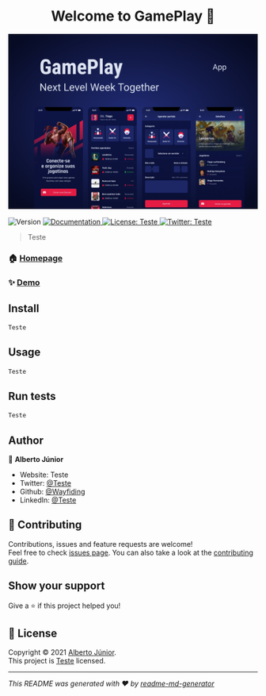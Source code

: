 




<h1 align="center">Welcome to GamePlay 👋</h1>

![home](./resources/Capa.png)
<p>
  <img alt="Version" src="https://img.shields.io/badge/version-LaunchBase-blue.svg?cacheSeconds=2592000" />
  <a href="Teste" target="_blank">
    <img alt="Documentation" src="https://img.shields.io/badge/documentation-yes-brightgreen.svg" />
  </a>
  <a href="Teste" target="_blank">
    <img alt="License: Teste" src="https://img.shields.io/badge/License-Teste-yellow.svg" />
  </a>
  <a href="https://twitter.com/Teste" target="_blank">
    <img alt="Twitter: Teste" src="https://img.shields.io/twitter/follow/Teste.svg?style=social" />
  </a>
</p>

> Teste

### 🏠 [Homepage](Teste)

### ✨ [Demo](Teste)

## Install

```sh
Teste
```

## Usage

```sh
Teste
```

## Run tests

```sh
Teste
```

## Author

👤 **Alberto Júnior**

* Website: Teste
* Twitter: [@Teste](https://twitter.com/Teste)
* Github: [@Wayfiding](https://github.com/Wayfiding)
* LinkedIn: [@Teste](https://linkedin.com/in/Teste)

## 🤝 Contributing

Contributions, issues and feature requests are welcome!<br />Feel free to check [issues page](Teste). You can also take a look at the [contributing guide](Teste).

## Show your support

Give a ⭐️ if this project helped you!

## 📝 License

Copyright © 2021 [Alberto Júnior](https://github.com/Wayfiding).<br />
This project is [Teste](Teste) licensed.

***
_This README was generated with ❤️ by [readme-md-generator](https://github.com/kefranabg/readme-md-generator)_